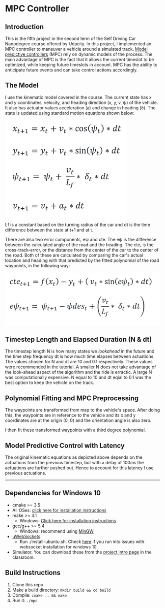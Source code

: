# MPC Controller

## Introduction

This is the fifth project in the second term of the Self Driving Car Nanodegree course offered by Udacity. In this project, I implemented an MPC controller to maneuver a vehicle around a simulated track. [Model predictive controllers](https://en.wikipedia.org/wiki/Model_predictive_control) (MPC) rely on dynamic models of the process. The main advantage of MPC is the fact that it allows the current timeslot to be optimized, while keeping future timeslots in account. MPC has the ability to anticipate future events and can take control actions accordingly.

## The Model

I use the kinematic model covered in the course. The current state has x and y coordinates, velocity, and heading direction (x, y, v, ψ) of the vehicle. It also has actuator values acceleration (a) and change in heading (δ). The state is updated using standard motion equations shown below:

![alt text](https://github.com/kharikri/CarND-MPC-Project/blob/master/equations/StateEq1.png)

Lf is a constant based on the turning radius of the car and dt is the time difference between the state at t+1 and at t. 

There are also two error components, eψ and cte. The eψ is the difference between the calculated angle of the road and the heading. The cte, is the cross-track-error, or the distance from the center of the car to the center of the road. Both of these are calculated by comparing the car's actual location and heading with that predicted by the fitted polynomial of the road waypoints, in the following way:

![alt text](https://github.com/kharikri/CarND-MPC-Project/blob/master/equations/StateEq2.png)

## Timestep Length and Elapsed Duration (N & dt)

The timestep length N is how many states we *lookahead* in the future and the time step frequency dt is how much time elapses between actuations. The values chosen for N and dt are 10 and 0.1 respectively. These values were recommended in the tutorial. A smaller N does not take advantage of the look-ahead aspect of the algorithm and the ride is erractic. A large N was computationally expensive. N equal to 10 and dt eqial to 0.1 was the best option to keep the vehicle on the track.

## Polynomial Fitting and MPC Preprocessing

The waypoints are transformed from map to the vehicle's space. After doing this, the waypoints are in reference to the vehicle and its  x and y coordinates are at the origin (0, 0) and the orientation angle is also zero.

I then fit these transformed waypoints with a third degree polynomial.

## Model Predictive Control with Latency

The original kinematic equations as depicted above depends on the actuations from the previous timestep, but with a delay of 100ms the actuations are further pushed out.  Hence to account for this latency I use previous actuations. 

---

## Dependencies for Windows 10

* cmake >= 3.5
 * All OSes: [click here for installation instructions](https://cmake.org/install/)
* make >= 4.1
  * Windows: [Click here for installation instructions](http://gnuwin32.sourceforge.net/packages/make.htm)
* gcc/g++ >= 5.4
  * Windows: recommend using [MinGW](http://www.mingw.org/)
* [uWebSockets](https://github.com/uWebSockets/uWebSockets)
  * Run ./install-ubuntu.sh. Check [here](https://github.com/kharikri/CarND-Kidnapped-Vehicle-Project/blob/master/WebSocketInstallation.md) if you run into issues with websocket installation for windows 10
* Simulator. You can download these from the [project intro page](https://github.com/udacity/self-driving-car-sim/releases) in the classroom.

## Build Instructions

1. Clone this repo.
2. Make a build directory: `mkdir build && cd build`
3. Compile: `cmake .. && make`
4. Run it: `./mpc`

